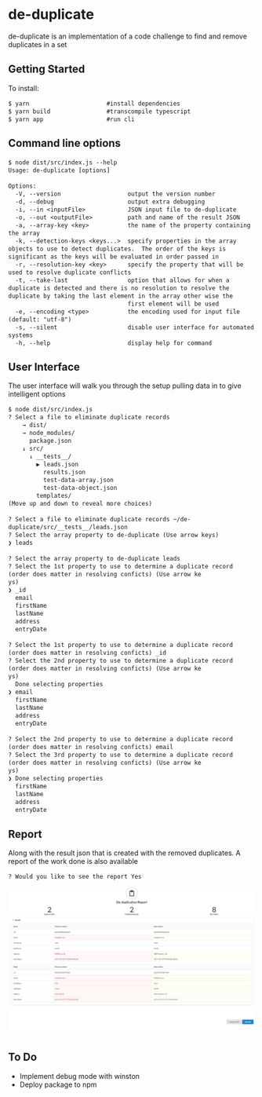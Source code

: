 # de-duplicate

de-duplicate is an implementation of a code challenge to find and remove duplicates in a set

## Getting Started

To install:

```
$ yarn                      #install dependencies
$ yarn build                #transcompile typescript
$ yarn app                  #run cli
```

## Command line options

```
$ node dist/src/index.js --help
Usage: de-duplicate [options]

Options:
  -V, --version                   output the version number
  -d, --debug                     output extra debugging
  -i, --in <inputFile>            JSON input file to de-duplicate
  -o, --out <outputFile>          path and name of the result JSON
  -a, --array-key <key>           the name of the property containing the array
  -k, --detection-keys <keys...>  specify properties in the array objects to use to detect duplicates.  The order of the keys is significant as the keys will be evaluated in order passed in
  -r, --resolution-key <key>      specify the property that will be used to resolve duplicate conflicts
  -t, --take-last                 option that allows for when a duplicate is detected and there is no resolution to resolve the duplicate by taking the last element in the array other wise the
                                  first element will be used
  -e, --encoding <type>           the encoding used for input file (default: "utf-8")
  -s, --silent                    disable user interface for automated systems
  -h, --help                      display help for command
```

## User Interface

The user interface will walk you through the setup pulling data in to give intelligent options

```
$ node dist/src/index.js
? Select a file to eliminate duplicate records
    → dist/
    → node_modules/
      package.json
    ↓ src/
      ↓ __tests__/
        ▶ leads.json
          results.json
          test-data-array.json
          test-data-object.json
        templates/
(Move up and down to reveal more choices)

? Select a file to eliminate duplicate records ~/de-duplicate/src/__tests__/leads.json
? Select the array property to de-duplicate (Use arrow keys)
❯ leads

? Select the array property to de-duplicate leads
? Select the 1st property to use to determine a duplicate record (order does matter in resolving conficts) (Use arrow ke
ys)
❯ _id
  email
  firstName
  lastName
  address
  entryDate

? Select the 1st property to use to determine a duplicate record (order does matter in resolving conficts) _id
? Select the 2nd property to use to determine a duplicate record (order does matter in resolving conficts) (Use arrow ke
ys)
  Done selecting properties
❯ email
  firstName
  lastName
  address
  entryDate

? Select the 2nd property to use to determine a duplicate record (order does matter in resolving conficts) email
? Select the 3rd property to use to determine a duplicate record (order does matter in resolving conficts) (Use arrow ke
ys)
❯ Done selecting properties
  firstName
  lastName
  address
  entryDate
```

## Report

Along with the result json that is created with the removed duplicates. A report of the work done is also available

```
? Would you like to see the report Yes
```

![Report](https://github.com/landondavidson/de-duplicate/blob/main/report.png?raw=true)

## To Do

-   Implement debug mode with winston
-   Deploy package to npm
